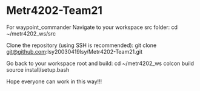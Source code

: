 # Metr4202-Team21
For waypoint_commander
Navigate to your workspace src folder:
cd ~/metr4202_ws/src

Clone the repository (using SSH is recommended):
git clone git@github.com:lsy20030419lsy/Metr4202-Team21.git

Go back to your workspace root and build:
cd ~/metr4202_ws
colcon build
source install/setup.bash

Hope everyone can work in this way!!!